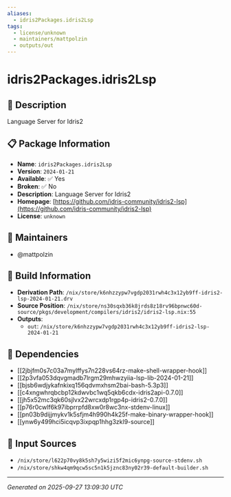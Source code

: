 ```yaml
---
aliases:
  - idris2Packages.idris2Lsp
tags:
  - license/unknown
  - maintainers/mattpolzin
  - outputs/out
---
```


# idris2Packages.idris2Lsp

## 📝 Description

Language Server for Idris2

## 📋 Package Information

- **Name**: `idris2Packages.idris2Lsp`
- **Version**: `2024-01-21`
- **Available**: ✅ Yes
- **Broken**: ✅ No
- **Description**: Language Server for Idris2
- **Homepage**: [https://github.com/idris-community/idris2-lsp](https://github.com/idris-community/idris2-lsp)
- **License**: `unknown`
## 👥 Maintainers

- @mattpolzin


## 🔧 Build Information

- **Derivation Path**: `/nix/store/k6nhzzypw7vgdp2031rwh4c3x12yb9ff-idris2-lsp-2024-01-21.drv`
- **Source Position**: `/nix/store/ns30sqxb36k8jrds8z18rv96bpnwc60d-source/pkgs/development/compilers/idris2/idris2-lsp.nix:55`
- **Outputs**:
  - `out`:  `/nix/store/k6nhzzypw7vgdp2031rwh4c3x12yb9ff-idris2-lsp-2024-01-21`

## 🔗 Dependencies

- [[2jbjfm0s7c03a7mylffys7n228vs64rz-make-shell-wrapper-hook]]
- [[2p3vfa053dqvgmadb7lrgm29mhwzyiia-lsp-lib-2024-01-21]]
- [[bjsb6wdjykafnkixq156qdvmxhsm2bai-bash-5.3p3]]
- [[c4xngwhrqbcbp12kdwvbc1wq5qkb6cdx-idris2api-0.7.0]]
- [[jh5x52mc3qk60sjlvx22wrcxdp1rgp4p-idris2-0.7.0]]
- [[p76r0cwlf6k97ibprrpfd8xw0r8wc3nx-stdenv-linux]]
- [[pn03b9dijjmykv1k5sfjm4h990h4k25f-make-binary-wrapper-hook]]
- [[ynw6y499hci5icqvp3ixpqp1hhg3zkl9-source]]

## 📁 Input Sources

- `/nix/store/l622p70vy8k5sh7y5wizi5f2mic6ynpg-source-stdenv.sh`
- `/nix/store/shkw4qm9qcw5sc5n1k5jznc83ny02r39-default-builder.sh`

---
*Generated on 2025-09-27 13:09:30 UTC*
